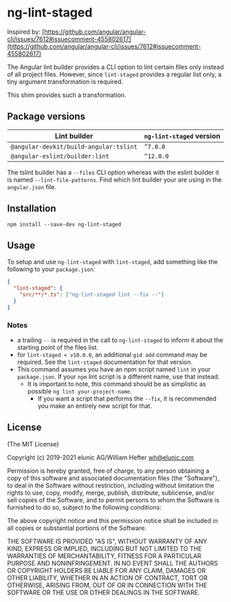 # ng-lint-staged

Inspired by: [https://github.com/angular/angular-cli/issues/7612#issuecomment-455802617](https://github.com/angular/angular-cli/issues/7612#issuecomment-455802617)

The Angular lint builder provides a CLI option to lint certain files only instead of all project files. However, since `lint-staged` provides a regular list only, a tiny argument transformation is required.

This shim provides such a transformation.

## Package versions

| Lint builder                           | `ng-lint-staged` version |
| -------------------------------------- | ------------------------ |
| `@angular-devkit/build-angular:tslint` | `^7.0.0`                 |
| `@angular-eslint/builder:lint`         | `^12.0.0`                |

The tslint builder has a `--files` CLI option whereas with the eslint builder it is named `--lint-file-patterns`.
Find which lint builder your are using in the `angular.json` file.

## Installation

`npm install --save-dev ng-lint-staged`

## Usage

To setup and use `ng-lint-staged` with `lint-staged`, add something like the following to your `package.json`:

```json
{
  "lint-staged": {
    "src/**/*.ts": ["ng-lint-staged lint --fix --"]
  }
}
```

### Notes

* a trailing `--` is required in the call to `ng-lint-staged` to inform it about the starting point of the files list.
* for `lint-staged < v10.0.0`, an additional `gid add` command may be required. See the `lint-staged` documentation for that version.
* This command assumes you have an npm script named `lint` in your `package.json`. If your `npm` lint script is a different name, use that instead.
  * It is important to note, this command should be as simplistic as possible `ng lint your-project-name`.
    * If you want a script that performs the `--fix`, it is recommended you make an entirely new script for that.

## License

(The MIT License)

Copyright (c) 2019-2021 elunic AG/William Hefter <wh@elunic.com>

Permission is hereby granted, free of charge, to any person obtaining a copy
of this software and associated documentation files (the "Software"), to deal
in the Software without restriction, including without limitation the rights
to use, copy, modify, merge, publish, distribute, sublicense, and/or sell
copies of the Software, and to permit persons to whom the Software is
furnished to do so, subject to the following conditions:

The above copyright notice and this permission notice shall be included in all
copies or substantial portions of the Software.

THE SOFTWARE IS PROVIDED "AS IS", WITHOUT WARRANTY OF ANY KIND, EXPRESS OR
IMPLIED, INCLUDING BUT NOT LIMITED TO THE WARRANTIES OF MERCHANTABILITY,
FITNESS FOR A PARTICULAR PURPOSE AND NONINFRINGEMENT. IN NO EVENT SHALL THE
AUTHORS OR COPYRIGHT HOLDERS BE LIABLE FOR ANY CLAIM, DAMAGES OR OTHER
LIABILITY, WHETHER IN AN ACTION OF CONTRACT, TORT OR OTHERWISE, ARISING FROM,
OUT OF OR IN CONNECTION WITH THE SOFTWARE OR THE USE OR OTHER DEALINGS IN THE
SOFTWARE.

